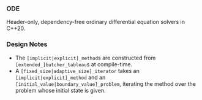 ### ODE
Header-only, dependency-free ordinary differential equation solvers in C++20.

### Design Notes
- The `[implicit|explicit]_method`s are constructed from `[extended_]butcher_tableau`s at compile-time.
- A `[fixed_size|adaptive_size]_iterator` takes an `[implicit|explicit]_method` and an `[initial_value|boundary_value]_problem`, iterating the method over the problem whose initial state is given. 